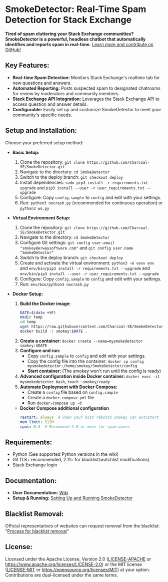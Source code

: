# SmokeDetector: Real-Time Spam Detection for Stack Exchange

**Tired of spam cluttering your Stack Exchange communities? SmokeDetector is a powerful, headless chatbot that automatically identifies and reports spam in real-time.** [Learn more and contribute on GitHub!](https://github.com/Charcoal-SE/SmokeDetector)

## Key Features:

*   **Real-time Spam Detection:** Monitors Stack Exchange's realtime tab for new questions and answers.
*   **Automated Reporting:** Posts suspected spam to designated chatrooms for review by moderators and community members.
*   **Stack Exchange API Integration:** Leverages the Stack Exchange API to access question and answer details.
*   **Configurable:** Easily set up and customize SmokeDetector to meet your community's specific needs.

## Setup and Installation:

Choose your preferred setup method:

*   **Basic Setup:**

    1.  Clone the repository: `git clone https://github.com/Charcoal-SE/SmokeDetector.git`
    2.  Navigate to the directory: `cd SmokeDetector`
    3.  Switch to the deploy branch: `git checkout deploy`
    4.  Install dependencies: `sudo pip3 install -r requirements.txt --upgrade` and `pip3 install --user -r user_requirements.txt --upgrade`
    5.  Configure: Copy `config.sample` to `config` and edit with your settings.
    6.  Run: `python3 nocrash.py` (recommended for continuous operation) or `python3 ws.py`
*   **Virtual Environment Setup:**

    1.  Clone the repository: `git clone https://github.com/Charcoal-SE/SmokeDetector.git`
    2.  Navigate to the directory: `cd SmokeDetector`
    3.  Configure Git settings: `git config user.email "smokey@erwaysoftware.com"` and `git config user.name "SmokeDetector"`
    4.  Switch to the deploy branch: `git checkout deploy`
    5.  Create and activate the virtual environment: `python3 -m venv env` and `env/bin/pip3 install -r requirements.txt --upgrade` and `env/bin/pip3 install --user -r user_requirements.txt --upgrade`
    6.  Configure: Copy `config.sample` to `config` and edit with your settings.
    7.  Run: `env/bin/python3 nocrash.py`
*   **Docker Setup:**

    1.  **Build the Docker image:**
        ```bash
        DATE=$(date +%F)
        mkdir temp
        cd temp
        wget https://raw.githubusercontent.com/Charcoal-SE/SmokeDetector/master/Dockerfile
        docker build -t smokey:$DATE .
        ```
    2.  **Create a container:** `docker create --name=mysmokedetector smokey:$DATE`
    3.  **Configure and run:**
        *   Copy `config.sample` to `config` and edit with your settings.
        *   Copy the config file into the container: `docker cp config mysmokedetector:/home/smokey/SmokeDetector/config`
        *   **Start container:** (The smokey won't run until the config is ready)
    4.  **Advanced configuration inside Docker container:**  `docker exec -it mysmokedetector bash`, `touch ~smokey/ready`
    5.  **Automate Deployment with Docker Compose:**
        *   Create a `config` file based on `config.sample`
        *   Create a `docker-compose.yml` file
        *   Run `docker-compose up -d`

    *   **Docker Compose additional configuration**
        ```yaml
        restart: always  # when your host reboots Smokey can autostart
        mem_limit: 512M
        cpus: 0.5  # Recommend 2.0 or more for spam waves
        ```
## Requirements:

*   Python (See supported Python versions in the wiki)
*   Git (1.8+ recommended, 2.11+ for blacklist/watchlist modifications)
*   Stack Exchange login

## Documentation:

*   **User Documentation:** [Wiki](https://charcoal-se.org/smokey)
*   **Setup & Running:** [Setting Up and Running SmokeDetector](https://charcoal-se.org/smokey/Set-Up-and-Run-SmokeDetector)

## Blacklist Removal:

Official representatives of websites can request removal from the blacklist: "[Process for blacklist removal](https://charcoal-se.org/smokey/Process-for-blacklist-removal)"

## License:

Licensed under the Apache License, Version 2.0 ([LICENSE-APACHE](LICENSE-APACHE) or <https://www.apache.org/licenses/LICENSE-2.0>) or the MIT license ([LICENSE-MIT](LICENSE-MIT) or <https://opensource.org/licenses/MIT>) at your option.  Contributions are dual-licensed under the same terms.